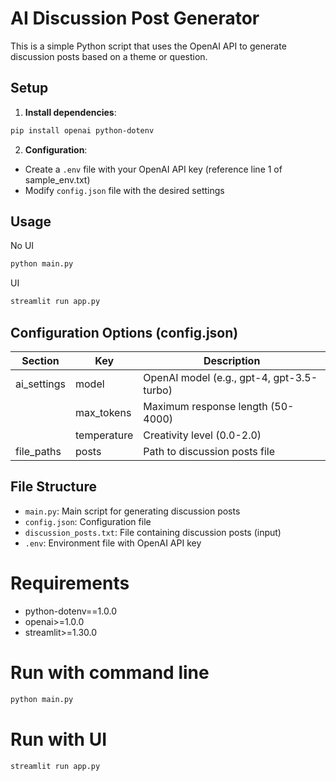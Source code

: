 # AI Discussion Post Generator

This is a simple Python script that uses the OpenAI API to generate discussion posts based on a theme or question.

## Setup

1. **Install dependencies**:

```bash
pip install openai python-dotenv
```

2. **Configuration**:

- Create a `.env` file with your OpenAI API key (reference line 1 of sample_env.txt)
- Modify `config.json` file with the desired settings

## Usage
No UI
```bash
python main.py
```

UI
```bash
streamlit run app.py
```

## Configuration Options (config.json)

| Section      | Key          | Description                          |
|--------------|--------------|--------------------------------------|
| ai_settings  | model        | OpenAI model (e.g., gpt-4, gpt-3.5-turbo) |
|              | max_tokens   | Maximum response length (50-4000)    |
|              | temperature  | Creativity level (0.0-2.0)           |
| file_paths   | posts        | Path to discussion posts file        |

## File Structure

- `main.py`: Main script for generating discussion posts
- `config.json`: Configuration file
- `discussion_posts.txt`: File containing discussion posts (input)
- `.env`: Environment file with OpenAI API key

# Requirements

- python-dotenv==1.0.0
- openai>=1.0.0
- streamlit>=1.30.0

# Run with command line

```bash
python main.py
```

# Run with UI

```bash
streamlit run app.py
```

